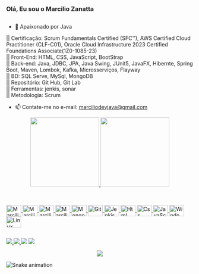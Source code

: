 ### Olá, Eu sou o Marcilio Zanatta

##

- 🌱 Apaixonado por Java
  
|| Certificação: Scrum Fundamentals Certified (SFC™), AWS Certified Cloud Practitioner (CLF-C01), Oracle Cloud Infrastructure 2023 Certified Foundations Associate(1Z0-1085-23)  
|| Front-End: HTML, CSS, JavaScript, BootStrap   
|| Back-end: Java, JDBC, JPA, Java Swing, JUnit5, JavaFX, Hibernte, Spring Boot, Maven, Lombok, Kafka, Microsserviços, Flayway  
|| BD: SQL Serve, MySql, MongoDB   
|| Repositório: Git Hub, Git Lab    
|| Ferramentas: jenkis, sonar  
|| Metodologia: Scrum

- 📫 Contate-me no e-mail: marciliodevjava@gmail.com

<div align="center">
  <a href="https://github.com/marciliodevjava">
  <img height="185em" src="https://github-readme-stats.vercel.app/api?username=marciliodevjava&show_icons=true&theme=dark&include_all_commits=true&count_private=true"/>
  <img height="185em" src="https://github-readme-stats.vercel.app/api/top-langs/?username=marciliodevjava&layout=compact&langs_count=7&theme=dark"/>
</div>
  
 ##
  
<div style="display: inline_block"><br>
  <img align="center" alt="Marcilio-Java" height="30" width="40" src="https://cdn.jsdelivr.net/gh/devicons/devicon/icons/java/java-original.svg">
  <img align="center" alt="Marcilio-SpringB" height="30" width="40" src="https://cdn.jsdelivr.net/gh/devicons/devicon/icons/spring/spring-original.svg"> 
  <img align="center" alt="Marcilio-MySql" height="30" width="40" src="https://cdn.jsdelivr.net/gh/devicons/devicon/icons/mysql/mysql-original.svg">
  <img align="center" alt="Marcilio-SqlServer" height="30" width="40" src="https://cdn.jsdelivr.net/gh/devicons/devicon/icons/microsoftsqlserver/microsoftsqlserver-plain-wordmark.svg">
  <img align="center" alt="MongoDB" height="30" width="40" src="https://cdn.jsdelivr.net/gh/devicons/devicon/icons/mongodb/mongodb-original.svg">
  <img align="center" alt="Git" height="30" width="40" src="https://cdn.jsdelivr.net/gh/devicons/devicon/icons/git/git-original.svg">
   <img align="center" alt="Jenkis" height="30" width="40" src="https://cdn.jsdelivr.net/gh/devicons/devicon/icons/jenkins/jenkins-original.svg">
  <img align="center" alt="Html" height="30" width="40" src="https://cdn.jsdelivr.net/gh/devicons/devicon/icons/html5/html5-original-wordmark.svg">
  <img align="center" alt="Css" height="30" width="40" src="https://cdn.jsdelivr.net/gh/devicons/devicon/icons/css3/css3-original-wordmark.svg">
  <img align="center" alt="JavaScript" height="30" width="40" src="https://cdn.jsdelivr.net/gh/devicons/devicon/icons/javascript/javascript-plain.svg">
  <img align="center" alt="Windows" height="30" width="40" src="https://cdn.jsdelivr.net/gh/devicons/devicon/icons/windows8/windows8-original.svg">
  <img align="center" alt="Linux" height="30" width="40" src="https://cdn.jsdelivr.net/gh/devicons/devicon/icons/linux/linux-original.svg">
</div>
    
##                                                                                                                              
                                                                                                                                    
 <div> 
  <a href="https://instagram.com/marciliozat" target="_blank"><img src="https://img.shields.io/badge/-Instagram-%23E4405F?style=for-the-badge&logo=instagram&logoColor=white" target="_blank">
</a>
 	<a href="https://www.twitch.tv/zanatta00" target="_blank"><img src="https://img.shields.io/badge/Twitch-9146FF?style=for-the-badge&logo=twitch&logoColor=white" 
</a>
  <a href = "mailto:marciliodevjava@gmail.com"><img src="https://img.shields.io/badge/-Gmail-%23333?style=for-the-badge&logo=gmail&logoColor=white" target="_blank"></a>
  <a href="https://www.linkedin.com/in/marcilio-silva-13b045193/" target="_blank"><img src="https://img.shields.io/badge/-LinkedIn-%230077B5?style=for-the-badge&logo=linkedin&logoColor=white" target="_blank"></a> 

</div>

<p align="center">
    <img alingn="center" src="https://profile-counter.glitch.me/marciliodevjava/count.svg"/>
</p
  
![Snake animation](https://github.com/marciliodevjava/marciliodevjava/blob/output/github-contribution-grid-snake.svg)
  
